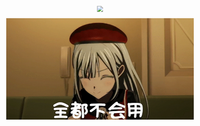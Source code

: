 
<p align="center">
  <a href="https://skillicons.dev">
    <img src="https://skillicons.dev/icons?i=mysql,anaconda,raspberrypi,apple,c,electron,powershell,azure,cloudflare,eclipse,neovim,docker,cpp,git,github,ps,pr,go,js,java,py,vim,wasm,vscode,sqlite,rust,md,linux" />
  </a>
</p>


<p align="center">
    <img src="全部不会_3.gif" />
</p>




<!--
**AcidBarium/AcidBarium** is a ✨ _special_ ✨ repository because its `README.md` (this file) appears on your GitHub profile.

Here are some ideas to get you started:

- 🔭 I’m currently working on ...
- 🌱 I’m currently learning ...
- 👯 I’m looking to collaborate on ...
- 🤔 I’m looking for help with ...
- 💬 Ask me about ...
- 📫 How to reach me: ...
- 😄 Pronouns: ...
- ⚡ Fun fact: ...
-->
